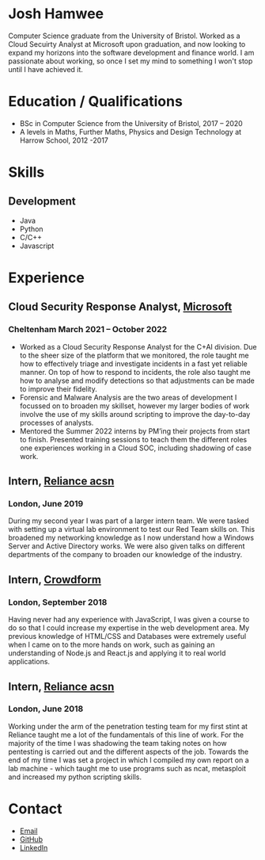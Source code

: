 # Josh Hamwee

Computer Science graduate from the University of Bristol. Worked as a Cloud Secuirty Analyst at Microsoft upon graduation, and now looking to expand my horizons into the software development and finance world. I am passionate about working, so once I set my mind to something I won't stop until I have achieved it.

# Education / Qualifications

- BSc in Computer Science from the University of Bristol, 2017 – 2020
- A levels in Maths, Further Maths, Physics and Design Technology at Harrow School, 2012 -2017

# Skills

## Development

- Java
- Python
- C/C++
- Javascript

# Experience

## Cloud Security Response Analyst, [Microsoft](https://microsoft.com)

### Cheltenham March 2021 – October 2022

- Worked as a Cloud Security Response Analyst for the C+AI division. Due to the sheer size of the platform that we monitored, the role taught me how to effectively triage and investigate incidents in a fast yet reliable manner. On top of how to respond to incidents, the role also taught me how to analyse and modify detections so that adjustments can be made to improve their fidelity.
- Forensic and Malware Analysis are the two areas of development I focussed on to broaden my skillset, however my larger bodies of work involve the use of my skills around scripting to improve the day-to-day processes of analysts.
- Mentored the Summer 2022 interns by PM’ing their projects from start to finish. Presented training sessions to teach them the different roles one experiences working in a Cloud SOC, including shadowing of case work.

## Intern, [Reliance acsn](https://relianceacsn.co.uk/)

### London, June 2019

During my second year I was part of a larger intern team. We were tasked with setting up a virtual lab environment to test our Red Team skills on. This broadened my networking knowledge as I now understand how a Windows Server and Active Directory works. We were also given talks on different departments of the company to broaden our knowledge of the industry.

## Intern, [Crowdform](https://www.crowdform.co.uk/)

### London, September 2018

Having never had any experience with JavaScript, I was given a course to do so that I could increase my expertise in the web development area.
My previous knowledge of HTML/CSS and Databases were extremely useful when I came on to the more hands on work, such as gaining an understanding of Node.js and React.js and applying it to real world applications.

## Intern, [Reliance acsn](https://relianceacsn.co.uk/)

### London, June 2018

Working under the arm of the penetration testing team for my first stint at Reliance taught me a lot of the fundamentals of this line of work. For the majority of the time I was shadowing the team taking notes on how pentesting is carried out and the different aspects of the job. Towards the end of my time I was set a project in which I compiled my own report on a lab machine - which taught me to use programs such as ncat, metasploit and increased my python scripting skills.

# Contact

- [Email](mailto:joshhamwee@me.com)
- [GitHub](https://github.com/joshhamwee)
- [LinkedIn](https://www.linkedin.com/in/josh-hamwee-851b43167/)
